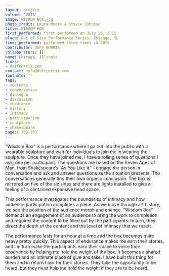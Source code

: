 ```yaml
---
layout: project
volume: '2015'
image: WISDOM_BOX.jpg
photo_credit: Laura Moore & Stevie Johnson
title: WISDOM BOX
first_performed: first performed on July 25, 2015
place: Out of Site Performance Series, Chicago, IL
times_performed: performed three times in 2015
contributor: DUFF NORRIS
collaborators: []
home: Chicago, Illinois
links:
- duffnorris.com
contact: info@duffnorris.com
footnote: ''
tags:
- audience
- conversation
- dialogue
- discussion
- endurance
- history
- intimacy
- participation
- sculpture
- Shakespeare
pages: 202-203
---
```


“Wisdom Box” is a performance where I go out into the public with a wearable sculpture and wait for individuals to join me in wearing the sculpture. Once they have joined me, I have a rolling series of questions I ask; one per participant. The questions are based on the Seven Ages of Man, from Shakespeare’s “As You Like It.” I engage the person in conversation and ask and answer questions as the situation presents. The conversations generally find their own organic conclusion. The box is mirrored on five of the six sides and there are lights installed to give a feeling of a contained expansive head space.

This performance investigates the boundaries of intimacy and how audience participation completes a piece. As we move through art history, we see the position of the audience morph and change. “Wisdom Box” demands an engagement of an audience to bring the work to completion and requires the content to be filled out by the participants. In turn, they direct the depth of the content and the level of intimacy that we reach.

The performance lasts for an hour at a time and the box becomes quite heavy pretty quickly. This aspect of endurance makes me earn their stories, and I in turn make the participants earn their space to voice their experience by helping me hold the weight of the box. It becomes a shared burden and an intimate place of give and take. I have built this thing for them and in return I ask for their stories. They take the opportunity to be heard, but they must help me hold the weight if they are to be heard.
